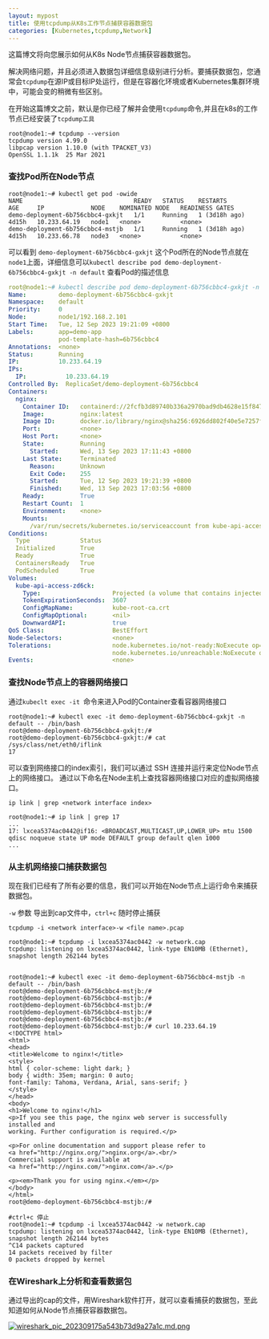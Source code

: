 ```yaml
---
layout: mypost
title: 使用tcpdump从K8s工作节点捕获容器数据包
categories: [Kubernetes,tcpdump,Network]
---
```

这篇博文将向您展示如何从K8s Node节点捕获容器数据包。



解决网络问题，并且必须进入数据包详细信息级别进行分析。要捕获数据包，您通常会`tcpdump`在源IP或目标IP处运行，但是在容器化环境或者Kubernetes集群环境中，可能会变的稍微有些区别。

在开始这篇博文之前，默认是你已经了解并会使用`tcpdump`命令,并且在k8s的工作节点已经安装了`tcpdump工具`

```shell
root@node1:~# tcpdump --version
tcpdump version 4.99.0
libpcap version 1.10.0 (with TPACKET_V3)
OpenSSL 1.1.1k  25 Mar 2021
```

### 查找Pod所在Node节点

```shell
root@node1:~# kubectl get pod -owide
NAME                               READY   STATUS    RESTARTS        AGE     IP             NODE    NOMINATED NODE   READINESS GATES
demo-deployment-6b756cbbc4-gxkjt   1/1     Running   1 (3d18h ago)   4d15h   10.233.64.19   node1   <none>           <none>
demo-deployment-6b756cbbc4-mstjb   1/1     Running   1 (3d18h ago)   4d15h   10.233.66.78   node3   <none>           <none>
```

可以看到 `demo-deployment-6b756cbbc4-gxkjt` 这个Pod所在的Node节点就在`node1`上面，详细信息可以`kubectl describe pod demo-deployment-6b756cbbc4-gxkjt -n default` 查看Pod的描述信息


```yaml
root@node1:~# kubectl describe pod demo-deployment-6b756cbbc4-gxkjt -n default
Name:         demo-deployment-6b756cbbc4-gxkjt
Namespace:    default
Priority:     0
Node:         node1/192.168.2.101
Start Time:   Tue, 12 Sep 2023 19:21:09 +0800
Labels:       app=demo-app
              pod-template-hash=6b756cbbc4
Annotations:  <none>
Status:       Running
IP:           10.233.64.19
IPs:
  IP:           10.233.64.19
Controlled By:  ReplicaSet/demo-deployment-6b756cbbc4
Containers:
  nginx:
    Container ID:   containerd://2fcfb3d89740b336a2970bad9db4628e15f847f62146b2e85a5f536fbae9b933
    Image:          nginx:latest
    Image ID:       docker.io/library/nginx@sha256:6926dd802f40e5e7257fded83e0d8030039642e4e10c4a98a6478e9c6fe06153
    Port:           <none>
    Host Port:      <none>
    State:          Running
      Started:      Wed, 13 Sep 2023 17:11:43 +0800
    Last State:     Terminated
      Reason:       Unknown
      Exit Code:    255
      Started:      Tue, 12 Sep 2023 19:21:39 +0800
      Finished:     Wed, 13 Sep 2023 17:03:56 +0800
    Ready:          True
    Restart Count:  1
    Environment:    <none>
    Mounts:
      /var/run/secrets/kubernetes.io/serviceaccount from kube-api-access-zd6ck (ro)
Conditions:
  Type              Status
  Initialized       True 
  Ready             True 
  ContainersReady   True 
  PodScheduled      True 
Volumes:
  kube-api-access-zd6ck:
    Type:                    Projected (a volume that contains injected data from multiple sources)
    TokenExpirationSeconds:  3607
    ConfigMapName:           kube-root-ca.crt
    ConfigMapOptional:       <nil>
    DownwardAPI:             true
QoS Class:                   BestEffort
Node-Selectors:              <none>
Tolerations:                 node.kubernetes.io/not-ready:NoExecute op=Exists for 300s
                             node.kubernetes.io/unreachable:NoExecute op=Exists for 300s
Events:                      <none>
```

### 查找Node节点上的容器网络接口
通过`kubeclt exec -it `命令来进入Pod的Container查看容器网络接口

```shell
root@node1:~# kubectl exec -it demo-deployment-6b756cbbc4-gxkjt -n default -- /bin/bash
root@demo-deployment-6b756cbbc4-gxkjt:/# 
root@demo-deployment-6b756cbbc4-gxkjt:/# cat /sys/class/net/eth0/iflink
17
```
可以查到网络接口的index索引，我们可以通过 SSH 连接并运行来定位Node节点上的网络接口。
通过以下命名在Node主机上查找容器网络接口对应的虚拟网络接口。

`ip link | grep <network interface index>`

```shell
root@node1:~# ip link | grep 17
...
17: lxcea5374ac0442@if16: <BROADCAST,MULTICAST,UP,LOWER_UP> mtu 1500 qdisc noqueue state UP mode DEFAULT group default qlen 1000
...

```

### 从主机网络接口捕获数据包
现在我们已经有了所有必要的信息，我们可以开始在Node节点上运行命令来捕获数据包。

`-w` 参数 导出到cap文件中，`ctrl+c` 随时停止捕获

`tcpdump -i <network interface>-w <file name>.pcap`

```shell
root@node1:~# tcpdump -i lxcea5374ac0442 -w network.cap
tcpdump: listening on lxcea5374ac0442, link-type EN10MB (Ethernet), snapshot length 262144 bytes


root@node1:~# kubectl exec -it demo-deployment-6b756cbbc4-mstjb -n default -- /bin/bash
root@demo-deployment-6b756cbbc4-mstjb:/# 
root@demo-deployment-6b756cbbc4-mstjb:/# 
root@demo-deployment-6b756cbbc4-mstjb:/# 
root@demo-deployment-6b756cbbc4-mstjb:/# 
root@demo-deployment-6b756cbbc4-mstjb:/# 
root@demo-deployment-6b756cbbc4-mstjb:/# curl 10.233.64.19
<!DOCTYPE html>
<html>
<head>
<title>Welcome to nginx!</title>
<style>
html { color-scheme: light dark; }
body { width: 35em; margin: 0 auto;
font-family: Tahoma, Verdana, Arial, sans-serif; }
</style>
</head>
<body>
<h1>Welcome to nginx!</h1>
<p>If you see this page, the nginx web server is successfully installed and
working. Further configuration is required.</p>

<p>For online documentation and support please refer to
<a href="http://nginx.org/">nginx.org</a>.<br/>
Commercial support is available at
<a href="http://nginx.com/">nginx.com</a>.</p>

<p><em>Thank you for using nginx.</em></p>
</body>
</html>
root@demo-deployment-6b756cbbc4-mstjb:/# 

#ctrl+c 停止
root@node1:~# tcpdump -i lxcea5374ac0442 -w network.cap
tcpdump: listening on lxcea5374ac0442, link-type EN10MB (Ethernet), snapshot length 262144 bytes
^C14 packets captured
14 packets received by filter
0 packets dropped by kernel
```

### 在Wireshark上分析和查看数据包

通过导出的cap的文件，用Wireshark软件打开，就可以查看捕获的数据包，至此知道如何从Node节点捕获容器数据包。

[![wireshark_pic_202309175a543b73d9a27a1c.md.png](https://youjb.com/images/2023/09/17/wireshark_pic_202309175a543b73d9a27a1c.md.png)](https://youjb.com/image/cH7)